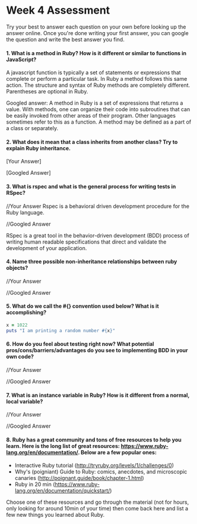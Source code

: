 # Week 4 Assessment

Try your best to answer each question on your own before looking up the answer online. Once you're done writing your first answer, you can google the question and write the best answer you find.


#### 1. What is a method in Ruby? How is it different or similar to functions in JavaScript?

A javascript function is typically a set of statements or expressions that complete or perform a particular task. In Ruby a method follows this same action. The structure and syntax of Ruby methods are completely different. Parentheses are optional in Ruby.

Googled answer:
A method in Ruby is a set of expressions that returns a value. With methods, one can organize their code into subroutines that can be easily invoked from other areas of their program. Other languages sometimes refer to this as a function. A method may be defined as a part of a class or separately.

#### 2. What does it mean that a class inherits from another class? Try to explain Ruby inheritance.


[Your Answer]


[Googled Answer]


#### 3. What is rspec and what is the general process for writing tests in RSpec?

//Your Answer
 Rspec is a behavioral driven development procedure for the Ruby language.

//Googled Answer

RSpec is a great tool in the behavior-driven development (BDD) process of writing human readable specifications that direct and validate the development of your application.

#### 4. Name three possible non-inheritance relationships between ruby objects?

//Your Answer

//Googled Answer


#### 5. What do we call the #{} convention used below? What is it accomplishing?

```ruby
x = 1022
puts "I am printing a random number #{x}"
```

#### 6. How do you feel about testing right now? What potential pros/cons/barriers/advantages do you see to implementing BDD in your own code?

//Your Answer

//Googled Answer


#### 7. What is an instance variable in Ruby? How is it different from a normal, local variable?

//Your Answer

//Googled Answer

#### 8. Ruby has a great community and tons of free resources to help you learn. Here is the long list of great resources: https://www.ruby-lang.org/en/documentation/. Below are a few popular ones:
- Interactive Ruby tutorial (http://tryruby.org/levels/1/challenges/0)
- Why's (poigniant) Guide to Ruby: comics, anecdotes, and microscopic canaries (http://poignant.guide/book/chapter-1.html)
- Ruby in 20 min (https://www.ruby-lang.org/en/documentation/quickstart/)


Choose one of these resources and go through the material (not for hours, only looking for around 10min of your time) then come back here and list a few new things you learned about Ruby.
